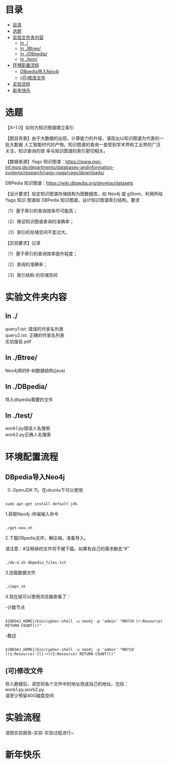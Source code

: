 # 目录
- [目录](#目录)
- [选题](#选题)
- [实验文件夹内容](#实验文件夹内容)
  - [In ./](#in-)
  - [In ./Btree/](#in-btree)
  - [In ./DBpedia/](#in-dbpedia)
  - [In ./test/](#in-test)
- [环境配置流程](#环境配置流程)
  - [DBpedia导入Neo4j](#dbpedia导入neo4j)
  - [(可)修改文件](#可修改文件)
- [实验流程](#实验流程)
- [新年快乐](#新年快乐)
# 选题
【X=1.0】如何为知识图谱建立索引 

【题目背景】由于大数据的出现，计算能力的升级，涌现出以知识图谱为代表的一批大数据 人工智能时代的产物。知识图谱的查询一直受到学术界和工业界的广泛关注，知识查询的效 率与知识图谱的索引密切相关。 

【数据来源】Yago 知识图谱：https://www.mpi-inf.mpg.de/departments/databases-andinformation-systems/research/yago-naga/yago/downloads/ 

DBPedia 知识图谱：https://wiki.dbpedia.org/develop/datasets 

【设计要求】给定知识图谱存储结构为图数据库，如 Neo4j 或 gStore，利用所给 Yago 知识 图谱和 DBPedia 知识图谱，设计知识图谱索引结构，要求

（1）基于索引的查询效率尽可能高；

（2）保证知识图谱查询的准确率；

（3）索引的存储空间不宜过大。 

【实验要求】记录

（1）基于索引的查询效率提升程度；

（2）查询的准确率；

（3）索引结构 的存储空间

# 实验文件夹内容
## In ./
query1.txt: 错误的作家名列表\
query2.txt: 正确的作家名列表\
实验报告.pdf
## In ./Btree/
Neo4j用的B-树数据结构(java)
## In ./DBpedia/
导入dbpedia需要的文件
## In ./test/
work1.py错误人名搜索\
work2.py正确人名搜索
# 环境配置流程
## DBpedia导入Neo4j

0. OpenJDK 11。在ubuntu下可以使用


```

sudo apt-get install default-jdk

```

1.获取Neo4j :终端输入命令


```

./get-neo.sh

```


2.下载DBpedia文件，解压缩，准备导入。

请注意：#注释掉的文件将不被下载。如果有自己的需求删去“#”

```

./dw-d.sh dbpedia_files.txt

```


3.加载数据文件
```

./impt.sh

```


4.现在就可以使用浏览器查看了：


-计数节点

```

${NEO4J_HOME}/bin/cypher-shell -u neo4j -p 'admin' "MATCH (r:Resource) RETURN COUNT(r)"

```


-数边

```

${NEO4J_HOME}/bin/cypher-shell -u neo4j -p 'admin' "MATCH (r1:Resource)-[l]->(r2:Resource) RETURN COUNT(l)"

```
## (可)修改文件
导入数据后，请您将各个文件中的地址改成自己的地址。包括：
work1.py,work2.py \
请至少预留40G磁盘空间
# 实验流程
请按实验报告-实验-实验过程进行~
# 新年快乐
